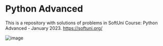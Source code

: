 # Python Advanced
This is a repository with solutions of problems in SoftUni Course: Python Advanced - January 2023.
https://softuni.org/

![image](https://user-images.githubusercontent.com/114181931/192093241-64dd58be-f48e-47ba-905c-90b9fa7ea64b.png)
